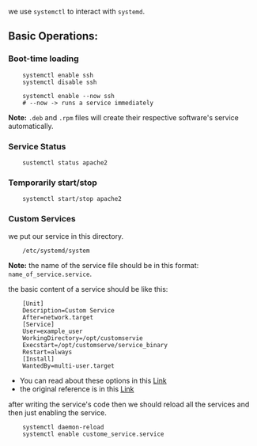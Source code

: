 we use `systemctl` to interact with `systemd`.

## Basic Operations:
### Boot-time loading

```
	systemctl enable ssh
	systemctl disable ssh

	systemctl enable --now ssh
	# --now -> runs a service immediately
```

**Note:** `.deb` and `.rpm` files will create their respective software's service automatically.

### Service Status

```
	sustemctl status apache2
```

### Temporarily start/stop

```
	systemctl start/stop apache2
```


### Custom Services

we put our service in this directory.
```
	/etc/systemd/system
```
**Note:** the name of the service file should be in this format: `name_of_service.service`.

the basic content of a service should be like this:
```
	[Unit]
	Description=Custom Service
	After=network.target
	[Service]
	User=example_user
	WorkingDirectory=/opt/customservie
	Execstart=/opt/customserve/service_binary
	Restart=always
	[Install]
	WantedBy=multi-user.target
```
- You can read about these options in this [Link](https://linuxhandbook.com/create-systemd-services/)
- the original reference is in this [Link](https://www.freedesktop.org/software/systemd/man/latest/systemd.service.html#Type=)

after writing the service's code then we should reload all the services and then just enabling the service.

```
	systemctl daemon-reload
	systemctl enable custome_service.service
```
